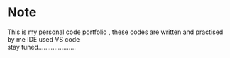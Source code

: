 # Note
This is my personal code  portfolio , these codes are written and practised by me 
IDE used VS code  
stay tuned.....................
